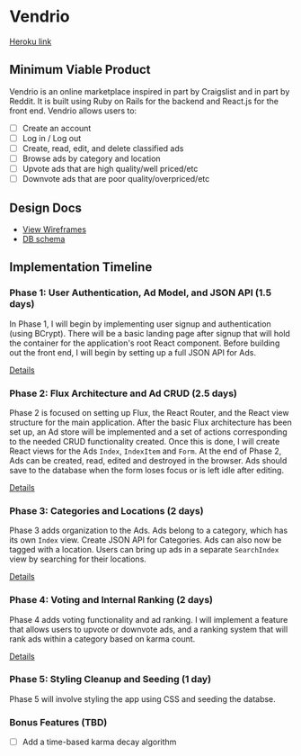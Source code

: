# Vendrio

[Heroku link][heroku]

[heroku]: http://www.herokuapp.com

## Minimum Viable Product

Vendrio is an online marketplace inspired in part by Craigslist and in part by Reddit. It is built using Ruby on Rails for the backend and React.js for the front end. Vendrio allows users to:

<!-- This is a Markdown checklist. Use it to keep track of your progress! -->

- [ ] Create an account
- [ ] Log in / Log out
- [ ] Create, read, edit, and delete classified ads
- [ ] Browse ads by category and location
- [ ] Upvote ads that are high quality/well priced/etc
- [ ] Downvote ads that are poor quality/overpriced/etc

## Design Docs
* [View Wireframes][view]
* [DB schema][schema]

[view]: ./docs/views.md
[schema]: ./docs/schema.md

## Implementation Timeline

### Phase 1: User Authentication, Ad Model, and JSON API (1.5 days)

In Phase 1, I will begin by implementing user signup and authentication (using BCrypt). There will be a basic landing page after signup that will hold the container for the application's root React component. Before building out the front end, I will begin by setting up a full JSON API for Ads.

[Details][phase-one]

### Phase 2: Flux Architecture and Ad CRUD (2.5 days)

Phase 2 is focused on setting up Flux, the React Router, and the React view structure for the main application. After the basic Flux architecture has been set up, an Ad store will be implemented and a set of actions corresponding to the needed CRUD functionality created. Once this is done, I will create React views for the Ads `Index`, `IndexItem` and `Form`. At the end of Phase 2, Ads can be created, read, edited and destroyed in the browser. Ads should save to the database when the form loses focus or is left idle after editing.

[Details][phase-two]

### Phase 3: Categories and Locations (2 days)

Phase 3 adds organization to the Ads. Ads belong to a category, which has its own `Index` view. Create JSON API for Categories. Ads can also now be tagged with a location. Users can bring up ads in a separate `SearchIndex` view by searching for their locations.

[Details][phase-three]


### Phase 4: Voting and Internal Ranking (2 days)

Phase 4 adds voting functionality and ad ranking. I will implement a feature that allows users to upvote or downvote ads, and a ranking system that will rank ads within a category based on karma count.

[Details][phase-four]

### Phase 5: Styling Cleanup and Seeding (1 day)

Phase 5 will involve styling the app using CSS and seeding the databse.

### Bonus Features (TBD)
- [ ] Add a time-based karma decay algorithm

[phase-one]: ./docs/phases/phase1.md
[phase-two]: ./docs/phases/phase2.md
[phase-three]: ./docs/phases/phase3.md
[phase-four]: ./docs/phases/phase4.md
